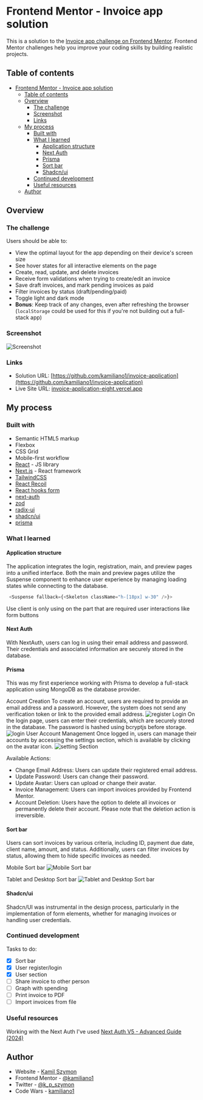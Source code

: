 # Frontend Mentor - Invoice app solution

This is a solution to the [Invoice app challenge on Frontend Mentor](https://www.frontendmentor.io/challenges/invoice-app-i7KaLTQjl). Frontend Mentor challenges help you improve your coding skills by building realistic projects.

## Table of contents

- [Frontend Mentor - Invoice app solution](#frontend-mentor---invoice-app-solution)
  - [Table of contents](#table-of-contents)
  - [Overview](#overview)
    - [The challenge](#the-challenge)
    - [Screenshot](#screenshot)
    - [Links](#links)
  - [My process](#my-process)
    - [Built with](#built-with)
    - [What I learned](#what-i-learned)
      - [Application structure](#application-structure)
      - [Next Auth](#next-auth)
      - [Prisma](#prisma)
      - [Sort bar](#sort-bar)
      - [Shadcn/ui](#shadcnui)
    - [Continued development](#continued-development)
    - [Useful resources](#useful-resources)
  - [Author](#author)

## Overview

### The challenge

Users should be able to:

- View the optimal layout for the app depending on their device's screen size
- See hover states for all interactive elements on the page
- Create, read, update, and delete invoices
- Receive form validations when trying to create/edit an invoice
- Save draft invoices, and mark pending invoices as paid
- Filter invoices by status (draft/pending/paid)
- Toggle light and dark mode
- **Bonus**: Keep track of any changes, even after refreshing the browser (`localStorage` could be used for this if you're not building out a full-stack app)

### Screenshot

![Screenshot](./screenshot.jpeg)

### Links

- Solution URL: [https://github.com/kamiliano1/invoice-application](https://github.com/kamiliano1/invoice-application)
- Live Site URL: [invoice-application-eight.vercel.app](invoice-application-eight.vercel.app)

## My process

### Built with

- Semantic HTML5 markup
- Flexbox
- CSS Grid
- Mobile-first workflow
- [React](https://reactjs.org/) - JS library
- [Next.js](https://nextjs.org/) - React framework
- [TailwindCSS](https://tailwindcss.com/)
- [React Recoil](https://recoiljs.org/)
- [React hooks form](https://react-hook-form.com/)
- [next-auth](https://authjs.dev/)
- [zod](https://zod.dev/)
- [radix-ui](https://www.radix-ui.com/)
- [shadcn/ui](https://ui.shadcn.com/)
- [prisma](https://www.prisma.io/)

### What I learned

#### Application structure

The application integrates the login, registration, main, and preview pages into a unified interface. Both the main and preview pages utilize the Suspense component to enhance user experience by managing loading states while connecting to the database.

````js
 <Suspense fallback={<Skeleton className="h-[18px] w-30" />}>

````

Use client is only using on the part that are required user interactions like form buttons

#### Next Auth

With NextAuth, users can log in using their email address and password. Their credentials and associated information are securely stored in the database.

#### Prisma

This was my first experience working with Prisma to develop a full-stack application using MongoDB as the database provider.

Account Creation
To create an account, users are required to provide an email address and a password. However, the system does not send any verification token or link to the provided email address.
![register](./register.jpeg)
Login
On the login page, users can enter their credentials, which are securely stored in the database. The password is hashed using bcryptjs before storage.
![login](./login.jpeg)
User Account Management
Once logged in, users can manage their accounts by accessing the settings section, which is available by clicking on the avatar icon.
![setting Section](./settingSection.jpeg)

Available Actions:

- Change Email Address: Users can update their registered email address.
- Update Password: Users can change their password.
- Update Avatar: Users can upload or change their avatar.
- Invoice Management: Users can import invoices provided by Frontend Mentor.
- Account Deletion: Users have the option to delete all invoices or permanently delete their account. Please note that the deletion action is irreversible.

#### Sort bar

Users can sort invoices by various criteria, including ID, payment due date, client name, amount, and status. Additionally, users can filter invoices by status, allowing them to hide specific invoices as needed.

Mobile Sort bar
![Mobile Sort bar](./mobileSort.jpeg)

Tablet and Desktop Sort bar
![Tablet and Desktop Sort bar](./tabletAndDesktopSort.jpeg)

#### Shadcn/ui

Shadcn/UI was instrumental in the design process, particularly in the implementation of form elements, whether for managing invoices or handling user credentials.

### Continued development

Tasks to do:

- [x] Sort bar
- [x] User register/login
- [x] User section
- [ ] Share invoice to other person
- [ ] Graph with spending
- [ ] Print invoice to PDF
- [ ] Import invoices from file

### Useful resources

Working with the Next Auth I've used [Next Auth V5 - Advanced Guide (2024)](https://www.youtube.com/watch?v=1MTyCvS05V4)

## Author

- Website - [Kamil Szymon](https://github.com/kamiliano1)
- Frontend Mentor - [@kamiliano1](https://www.frontendmentor.io/profile/kamiliano1)
- Twitter - [@k_p_szymon](https://twitter.com/k_p_szymon)
- Code Wars - [kamiliano1](https://www.codewars.com/users/kamiliano1)
